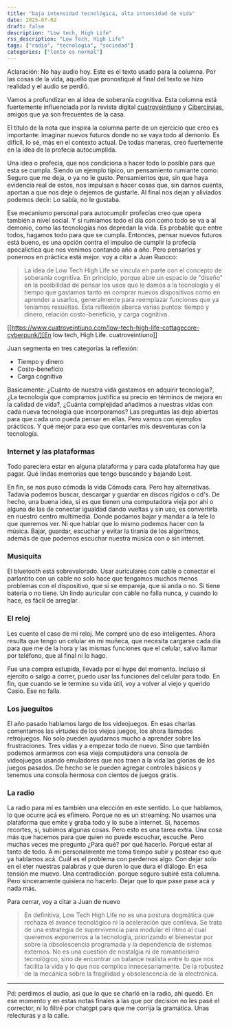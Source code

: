 ```yaml
---
title: "baja intensidad tecnológica, alta intensidad de vida"
date: 2025-07-02
draft: false
description: "Low tech, High Life"
rss_description: "Low Tech, High Life"
tags: ["radio", "tecnologia", "sociedad"]
categories: ["lento es normal"]
---
```


Aclaración: No hay audio hoy. Este es el texto usado para la columna. Por las cosas de la vida, aquello que pronostiqué al final del texto se hizo realidad y el audio se perdió.



Vamos a profundizar en al idea de soberanía cognitiva. Esta columna está fuertemente influenciada por la revista digital [cuatroveintiuno](https://cuatroveintiuno.com) y [Cibercirujas](https://linktr.ee/cybercirujas), amigos que ya son frecuentes de la casa.

<!--more-->

El título de la nota que inspira la columna parte de un ejercició que creo es importante: imaginar nuevos futuros donde no se vaya todo al demonio. Es difícil, lo sé, más en el contexto actual. De todas maneras, creo fuertemente en la idea de la profecía autocumplida. 

Una idea o profecía, que nos condiciona a hacer todo lo posible para que esta se cumpla. Siendo un ejemplo típico, un pensamiento rumiante como: Seguro que me deja, o ya no le gusto. Pensamientos que, sin que haya evidencia real de estos, nos impulsan a hacer cosas que, sin darnos cuenta, aportan a que nos deje o dejemos de gustarle. Al final nos dejan y aliviados podemos decir: Lo sabía, no le gustaba. 

Ese mecanismo personal para autocumplir profecías creo que opera también a nivel social. Y si rumiamos todo el día con como todo se va a al demonio, como las tecnologías nos depredan la vida. Es probable que entre todos, hagamos todo para que se cumpla.
Entonces, pensar nuevos futuros está bueno, es una opción contra el impulso de cumplir la profecía apocalictica que nos venimos contando año a año. Pero pensarlos y ponernos en práctica está mejor.
voy a citar a Juan Ruocco:

> La idea de Low Tech High Life se vincula en parte con el concepto de soberanía cognitiva. En principio, porque abre un espacio de "diseño" en la posibilidad de pensar los usos que le damos a la tecnología y el tiempo que gastamos tanto en comprar nuevos dispositivos como en aprender a usarlos, generalmente para reemplazar funciones que ya teníamos resueltas. Esta reflexión abarca varias puntos: tiempo y dinero, relación costo-beneficio, y carga cognitiva.

[[https://www.cuatroveintiuno.com/low-tech-high-life-cottagecore-cyberpunk/][En low tech, High Life. cuatroveintiuno]]

Juan segmenta en tres categorías la reflexión:

- Tiempo y dinero
- Costo-benefício
- Carga cognitiva

Basicamente: ¿Cuánto de nuestra vida gastamos en adquirir tecnología?, ¿La tecnología que compramos justifíca su precio en términos de mejora en la calidad de vida?, ¿Cuánta complejidad añadimos a nuestras vidas con cada nueva tecnología que incorporamos?
Las preguntas las dejo abiertas para que cada uno pueda pensar en ellas. Pero vamos con ejemplos prácticos. Y qué mejor para eso que contarles mis desventuras con la tecnología.

### Internet y las plataformas

Todo pareciera estar  en alguna plataforma y para cada plataforma hay que pagar. Qué lindas memorias que tengo buscando y bajando Lost. 

En fin, se nos puso cómoda la vida Cómoda cara. Pero hay alternativas. Tadavía podemos buscar, descargar y guardar en discos rígidos o cd's. De hecho, una buena idea, si es que tienen una computadora vieja por ahí o alguna de las de conectar igualdad dando vueltas y sin uso,  es convertirla en nuestro centro multimedia. Donde podamos bajar y mandar a la tele lo que queremos ver.
Ni que hablar que lo mismo podemos hacer con la música. Bajar, guardar, escuchar y evitar la tiranía de los algorítmos, además de que podemos escuchar nuestra música con o sin internet.

### Musiquita

El bluetooth está sobrevalorado. Usar auriculares con cable o conectar el parlantito con un cable no solo hace que tengamos muchos menos problemas con el dispositivo, que si se empareja, que si anda o no. Si tiene bateria o no tiene. Un lindo auricular con cable no falla nunca, y cuando lo hace, es fácil de arreglar.

### El reloj

Les cuento el caso de mi reloj. Me compré uno de eso inteligentes. Ahora resulta que tengo un celular en mi muñeca, que necesita cargarse cada día para que me de la hora y las mismas funciones que el celular, salvo llamar por teléfono, que al final ni lo hago. 

Fue una compra estupida, llevada por el hype del momento. Incluso si ejercito o salgo a correr, puedo usar las funciones del celular para todo. En fin, que cuando se le termine su vida útil, voy a volver al viejo y querido Casio. Ese no falla.

### Los jueguitos

El año pasado hablamos largo de los videojuegos. En esas charlas comentamos las virtudes de los viejos juegos, los ahora llamados retrojuegos. No solo pueden ayudarnos mucho a aprender sobre las frustraciones. Tres vidas y a empezar todo de nuevo. Sino que también podemos armarmos con esa vieja computadora una consola de videojuegos usando emuladores que nos traen a la vida las glorias de los juegos pasados. De hecho se le pueden agregar controles básicos y tenemos una consola hermosa con cientos de juegos gratis.

### La radio

La radio para mí es también una elección en este sentido. Lo que hablamos, lo que ocurre acá es efímero. Porque no es un streaming. No usamos una plataforma que emite y graba todo y lo sube a internet. Si, hacemos recortes, si, subimos algunas cosas. Pero esto es una tarea extra. Una cosa más que hacemos para que quien no puede escuchar, escuche. Pero muchas veces me pregunto ¿Para qué? por qué hacerlo. Porqué estar al tanto de todo. A mi personalmente me toma tiempo subir y postear eso que ya hablamos acá. Cuál es el problema con perdernos algo. Con dejar solo en el eter nuestras palabras y que duren lo que dura el diálogo. En esa tensión me muevo. Una contradicción. porque seguro subiré esta columna. Pero sinceramente quisiera no hacerlo. Dejar que lo que pase pase acá y nada más.

Para cerrar, voy a citar a Juan de nuevo

>En definitiva, Low Tech High Life no es una postura dogmática que rechaza el avance tecnológico ni la aceleración que conlleva. Se trata de una estrategia de supervivencia para modular el ritmo al cual queremos exponernos a la tecnología, priorizando el bienestar por sobre la obsolescencia programada y la dependencia de sistemas externos. No es una cuestión de nostalgia ni de romanticismo tecnológico, sino de encontrar un balance realista entre lo que nos facilita la vida y lo que nos complica innecesariamente. De la robustez de la mecánica sobre la fragilidad y obsolescencia de la electrónica.

---


Pd: perdimos el audio, asi que lo que se charló en la radio, ahi quedó. En ese momento y en estas notas finales a las que por decision no les pasé el corrector, ni lo filtré por chatgpt para que me corrija la gramática. Unas relecturas y a la calle. 

